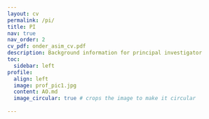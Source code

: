 ```yaml
---
layout: cv 
permalink: /pi/
title: PI
nav: true
nav_order: 2
cv_pdf: onder_asim_cv.pdf
description: Background information for principal investigator
toc:
  sidebar: left
profile:
  align: left
  image: prof_pic1.jpg
  content: AO.md
  image_circular: true # crops the image to make it circular
   
---
```




